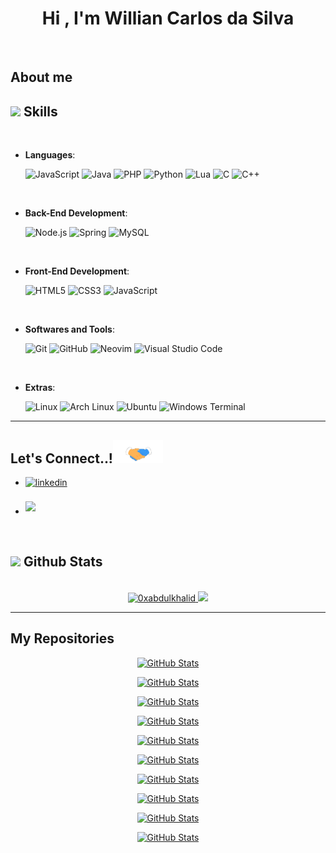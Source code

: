 


<h1 align="center"><b>Hi , I'm Willian Carlos da Silva </b></h1>


<br>



	
## **About me**

## <img src="https://media2.giphy.com/media/QssGEmpkyEOhBCb7e1/giphy.gif?cid=ecf05e47a0n3gi1bfqntqmob8g9aid1oyj2wr3ds3mg700bl&rid=giphy.gif" width ="25"><b> Skills</b>
<br>

<p align="center">

- **Languages**:

    ![JavaScript](https://img.shields.io/badge/JavaScript%20-%23F7DF1E.svg?style=for-the-badge&logo=javascript&logoColor=black)
    ![Java](https://img.shields.io/badge/Java-ED8B00?style=for-the-badge&logo=openjdk&logoColor=white)
    ![PHP](https://img.shields.io/badge/PHP-777BB4?style=for-the-badge&logo=php&logoColor=white)
    ![Python](https://img.shields.io/badge/Python%20-%2314354C.svg?style=for-the-badge&logo=python&logoColor=white)
    ![Lua](https://img.shields.io/badge/Lua-2C2D72?style=for-the-badge&logo=lua&logoColor=white)
    ![C](https://img.shields.io/badge/C%20-%232370ED.svg?style=for-the-badge&logo=c&logoColor=white)
    ![C++](https://img.shields.io/badge/C++%20-%2300599C.svg?style=for-the-badge&logo=c%2B%2B&logoColor=white)

<br>   
    

- **Back-End Development**:

   ![Node.js](https://img.shields.io/badge/Node.js-43853D?style=for-the-badge&logo=node.js&logoColor=white)
   ![Spring](https://img.shields.io/badge/Spring-6DB33F?style=for-the-badge&logo=spring&logoColor=white)
   ![MySQL](https://img.shields.io/badge/MySQL-00000F?style=for-the-badge&logo=mysql&logoColor=white)

<br>

- **Front-End Development**:

   ![HTML5](https://img.shields.io/badge/HTML5%20-%23E34F26.svg?style=for-the-badge&logo=html5&logoColor=white)
   ![CSS3](https://img.shields.io/badge/CSS%20-%231572B6.svg?style=for-the-badge&logo=css3&logoColor=white)
   ![JavaScript](https://img.shields.io/badge/JavaScript%20-%23F7DF1E.svg?style=for-the-badge&logo=javascript&logoColor=black)

    
<br>

- **Softwares and Tools**:

    ![Git](https://img.shields.io/badge/git-%23F05033.svg?style=for-the-badge&logo=git&logoColor=white)
    ![GitHub](https://img.shields.io/badge/github-%23121011.svg?style=for-the-badge&logo=github&logoColor=white)
    ![Neovim](https://img.shields.io/badge/NeoVim-%2357A143.svg?&style=for-the-badge&logo=neovim&logoColor=white)
    ![Visual Studio Code](https://img.shields.io/badge/Visual%20Studio%20Code-0078d7.svg?style=for-the-badge&logo=visual-studio-code&logoColor=white)
     


<br>

- **Extras**:

    ![Linux](https://img.shields.io/badge/Linux-FCC624?style=for-the-badge&logo=linux&logoColor=black)
    ![Arch Linux](https://img.shields.io/badge/Arch_Linux-1793D1?style=for-the-badge&logo=arch-linux&logoColor=white)
    ![Ubuntu](https://img.shields.io/badge/Ubuntu-E95420?style=for-the-badge&logo=ubuntu&logoColor=white)
    ![Windows Terminal](https://img.shields.io/badge/windows%20terminal-4D4D4D?style=for-the-badge&logo=windows%20terminal&logoColor=white)
     

</p>

-----



## <b> Let's Connect..!</b><img src="https://github.com/0xAbdulKhalid/0xAbdulKhalid/raw/main/assets/mdImages/handshake.gif" width ="80">

<div align='left'>

<ul>

<li>
<a href="https://www.linkedin.com/in/williancarlosdasilva/" target="_blank">
<img src="https://img.shields.io/badge/linkedin:  williancarlosdasilva-%2300acee.svg?color=405DE6&style=for-the-badge&logo=linkedin&logoColor=white" alt=linkedin style="margin-bottom: 5px;"/>
</a>
</li>

<br>

<li>
<a href="mailto:wcs777contato@gmail.com" target="_blank">
<img src="https://img.shields.io/badge/gmail:  williancarlosdasilva-%23EA4335.svg?style=for-the-badge&logo=gmail&logoColor=white" t=mail style="margin-bottom: 5px;" />
</a>
</li>
	
</ul>
</div>

<br>


## <img src="https://media.giphy.com/media/iY8CRBdQXODJSCERIr/giphy.gif" width="35"><b> Github Stats </b>
<br>

<div align="center">

<a href="https://github.com/wcs7777/">
  <img src="https://github-readme-stats.vercel.app/api/top-langs?username=wcs7777&show_icons=true&locale=en&layout=compact&line_height=20&title_color=7A7ADB&icon_color=2234AE&text_color=D3D3D3&bg_color=0,000000,130F40" width="375"  alt="0xabdulkhalid"/>
	
  <img src="https://github-readme-stats.vercel.app/api?username=wcs7777&include_all_commits=true&count_private=true&show_icons=true&line_height=20&title_color=7A7ADB&icon_color=2234AE&text_color=D3D3D3&bg_color=0,000000,130F40" width="450"/>
</a>
</div>

-----

    

## <b> My Repositories</b>
<div>
  <p align="center">
	<a href="https://github.com/wcs7777/pronunciation-extension">
      		<img src="https://github-readme-stats.vercel.app/api/pin/?username=wcs7777&repo=pronunciation-extension&theme=tokyonight" alt="GitHub Stats" />
    	</a>
    </p>
    <p align="center">
	<a href="https://github.com/wcs7777/arranke">
      		<img src="https://github-readme-stats.vercel.app/api/pin/?username=wcs7777&repo=arranke&theme=tokyonight" alt="GitHub Stats" />
    	</a>
    </p>
    <p align="center">
	<a href="https://github.com/wcs7777/speed-reader">
      		<img src="https://github-readme-stats.vercel.app/api/pin/?username=wcs7777&repo=speed-reader&theme=tokyonight" alt="GitHub Stats" />
    	</a>
    </p>
    <p align="center">
	<a href="https://github.com/wcs7777/confeccao">
      		<img src="https://github-readme-stats.vercel.app/api/pin/?username=wcs7777&repo=confeccao&theme=tokyonight" alt="GitHub Stats" />
    	</a>
    </p>
    <p align="center">
	<a href="https://github.com/wcs7777/radio">
      		<img src="https://github-readme-stats.vercel.app/api/pin/?username=wcs7777&repo=radio&theme=tokyonight" alt="GitHub Stats" />
    	</a>
    </p>
    <p align="center">
	<a href="https://github.com/wcs7777/attornatus">
      		<img src="https://github-readme-stats.vercel.app/api/pin/?username=wcs7777&repo=attornatus&theme=tokyonight" alt="GitHub Stats" />
    	</a>
    </p>
    <p align="center">
	<a href="https://github.com/wcs7777/ofwgkta">
      		<img src="https://github-readme-stats.vercel.app/api/pin/?username=wcs7777&repo=ofwgkta&theme=tokyonight" alt="GitHub Stats" />
    	</a>
    </p>
    <p align="center">
	<a href="https://github.com/wcs7777/alarme">
      		<img src="https://github-readme-stats.vercel.app/api/pin/?username=wcs7777&repo=alarme&theme=tokyonight" alt="GitHub Stats" />
    	</a>
    </p>
    <p align="center">
	<a href="https://github.com/wcs7777/my-firefox-extensions">
      		<img src="https://github-readme-stats.vercel.app/api/pin/?username=wcs7777&repo=my-firefox-extensions&theme=tokyonight" alt="GitHub Stats" />
    	</a>
    </p>
    <p align="center">
	<a href="https://github.com/wcs7777/data-structures">
      		<img src="https://github-readme-stats.vercel.app/api/pin/?username=wcs7777&repo=data-structures&theme=tokyonight" alt="GitHub Stats" />
    	</a>
    </p>
</div>


